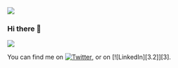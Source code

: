 <img src="https://nsa40.casimages.com/img/2021/07/14/210714105126912283.gif">

### Hi there 👋

<img src="http://www.reactiongifs.com/r/fgwv.gif">

<!-- Actual text -->

You can find me on [![Twitter][1.2]][1], or on [![LinkedIn][3.2]][3].

<!-- Icons -->

[1.2]: http://i.imgur.com/wWzX9uB.png (twitter icon without padding)
[2.2]: https://raw.githubusercontent.com/MartinHeinz/MartinHeinz/master/linkedin-3-16.png (LinkedIn icon without padding)

<!-- Links to your social media accounts -->

[1]: https://twitter.com/RaniaKF
[2]: https://www.linkedin.com/in/raniakhassal

